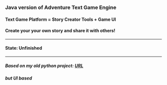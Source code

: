 ### Java version of Adventure Text Game Engine
#### Text Game Platform = Story Creator Tools + Game UI
#### Create your your own story and share it with others!

---

#### State: Unfinished

---

##### Based on my old python project: [URL][link]
##### but UI based

[link]: https://github.com/TrueJacobG/Text-Adventure-Game-Engine

